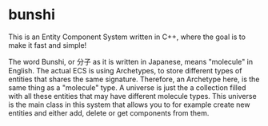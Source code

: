 # bunshi
This is an Entity Component System written in C++, where the goal is to make it fast and simple!

The word Bunshi, or 分子 as it is written in Japanese, means "molecule" in English. 
The actual ECS is using Archetypes, to store different types of entities that shares the same signature.
Therefore, an Archetype here, is the same thing as a "molecule" type. 
A universe is just the a collection filled with all these entities that may have different molecule types. 
This universe is the main class in this system that allows you to for example create new entities and either add, delete or get components from them.
